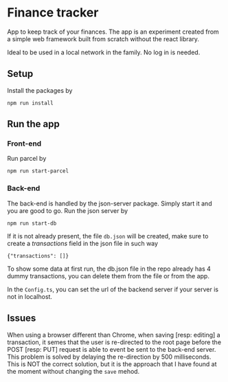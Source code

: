 # Finance tracker

App to keep track of your finances.
The app is an experiment created from a simple web framework built from scratch without the react library.

Ideal to be used in a local network in the family. No log in is needed.

## Setup

Install the packages by

<code>npm run install</code>

## Run the app

### Front-end

Run parcel by

<code>npm run start-parcel</code>

### Back-end

The back-end is handled by the json-server package. Simply start it and you are good to go.
Run the json server by

<code>npm run start-db</code>

If it is not already present, the file <code>db.json</code> will be created, make sure to create a <em>transactions</em> field in the json file in such way

<code>{"transactions": []}</code>

To show some data at first run, the db.json file in the repo already has 4 dummy transactions, you can delete them from the file or from the app.

In the <code>Config.ts</code>, you can set the url of the backend server if your server is not in localhost.

## Issues

When using a browser different than Chrome, when saving [resp: editing] a transaction, it semes that the user is re-directed to the root page before the POST [resp: PUT] request is able to event be sent to the back-end server.
This problem is solved by delaying the re-direction by 500 milliseconds. This is NOT the correct solution, but it is the approach that I have found at the moment without changing the <code>save</code> mehod.
